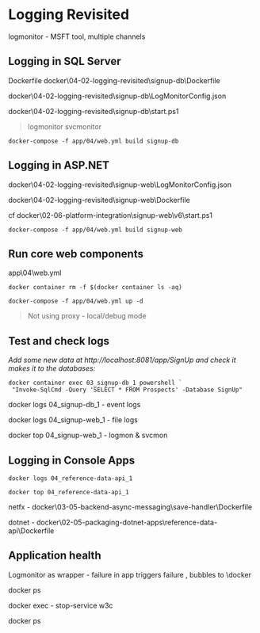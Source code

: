 # Logging Revisited

logmonitor - MSFT tool, multiple channels

## Logging in SQL Server

Dockerfile docker\04-02-logging-revisited\signup-db\Dockerfile

docker\04-02-logging-revisited\signup-db\LogMonitorConfig.json

docker\04-02-logging-revisited\signup-db\start.ps1

> logmonitor
> svcmonitor

```
docker-compose -f app/04/web.yml build signup-db
```

## Logging in ASP.NET

docker\04-02-logging-revisited\signup-web\LogMonitorConfig.json

docker\04-02-logging-revisited\signup-web\Dockerfile

cf docker\02-06-platform-integration\signup-web\v6\start.ps1

```
docker-compose -f app/04/web.yml build signup-web
```

## Run core web components

app\04\web.yml

```
docker container rm -f $(docker container ls -aq)

docker-compose -f app/04/web.yml up -d
```

> Not using proxy - local/debug mode

## Test and check logs

_Add some new data at http://localhost:8081/app/SignUp and check it makes it to the databases:_

```
docker container exec 03_signup-db_1 powershell `
 "Invoke-SqlCmd -Query 'SELECT * FROM Prospects' -Database SignUp"
```

docker logs 04_signup-db_1 - event logs

docker logs 04_signup-web_1 - file logs

docker top 04_signup-web_1 - logmon & svcmon

## Logging in Console Apps

```
docker logs 04_reference-data-api_1

docker top 04_reference-data-api_1
```

netfx - docker\03-05-backend-async-messaging\save-handler\Dockerfile

dotnet - docker\02-05-packaging-dotnet-apps\reference-data-api\Dockerfile

## Application health

Logmonitor as wrapper - failure in app triggers failure , bubbles to \docker

docker ps

docker exec - stop-service w3c

docker ps
